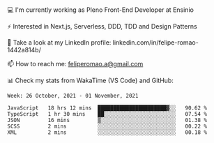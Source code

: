💻 I'm currently working as Pleno Front-End Developer at Ensinio

⚡ Interested in Next.js, Serverless, DDD, TDD and Design Patterns

👥 Take a look at my LinkedIn profile: linkedin.com/in/felipe-romao-1442a814b/

📫 How to reach me: feliperomao.a@gmail.com

📊 Check my stats from WakaTime (VS Code) and GitHub:

<!--START_SECTION:waka-->
```text
Week: 26 October, 2021 - 01 November, 2021

JavaScript   18 hrs 12 mins  ██████████████████████▓░░   90.62 % 
TypeScript   1 hr 30 mins    ██░░░░░░░░░░░░░░░░░░░░░░░   07.54 % 
JSON         16 mins         ▒░░░░░░░░░░░░░░░░░░░░░░░░   01.38 % 
SCSS         2 mins          ░░░░░░░░░░░░░░░░░░░░░░░░░   00.22 % 
XML          2 mins          ░░░░░░░░░░░░░░░░░░░░░░░░░   00.18 % 
```
<!--END_SECTION:waka-->
